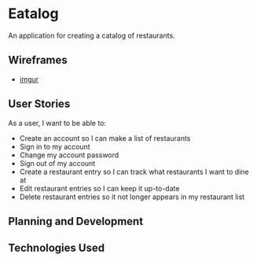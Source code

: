 # Eatalog

An application for creating a catalog of restaurants.

## Wireframes

-   [imgur](http://i.imgur.com/1sbWEer.jpg)

## User Stories

As a user, I want to be able to:

-   Create an account so I can make a list of restaurants
-   Sign in to my account
-   Change my account password
-   Sign out of my account
-   Create a restaurant entry so I can track what restaurants I want to dine at
-   Edit restaurant entries so I can keep it up-to-date
-   Delete restaurant entries so it not longer appears in my restaurant list

## Planning and Development

## Technologies Used
